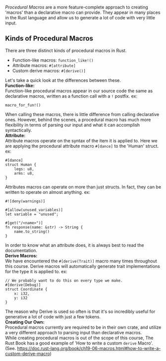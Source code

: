 _Procedural Macros_ are a more feature-complete approach to creating 'macros' than a declarative macro can provide. They appear in many places in the Rust language and allow us to generate a lot of code with very little input.

## Kinds of Procedural Macros
There are three distinct kinds of procedural macros in Rust.
- Function-like macros: `function_like!()`
- Attribute macros: `#[attribute]`
- Custom derive macros: `#[derive()]`

Let's take a quick look at the differences between these.
\
**Function-like:**
\
Function-like procedural macros appear in our source code the same as declarative macros, written as a function call with a `!` postfix.
	ex:

	macro_for_fun!()

When calling these macros, there is little difference from calling declarative ones. However, behind the scenes, a procedural macro has much more flexibility in terms of parsing our input and what it can accomplish syntactically.
\
**Attribute:**
\
Attribute macros operate on the syntax of the item it is applied to. Here we are applying the procedural attribute macro `#[dance]` to the 'Human' struct.
	ex:

	#[dance]
	struct Human {
		legs: u8,
		arms: u8,
	}

Attributes macros can operate on more than just structs. In fact, they can be written to operate on almost anything.
	ex:

	#![deny(warnings)]

	#[allow(unused_variables)]
	let variable = "unused";

	#[get("/<name>")]
	fn response(name: &str) -> String {
		name.to_string()
	}

In order to know what an attribute does, it is always best to read the documentation.
\
**Derive Macros:**
\
We have encountered the `#[derive(Trait)]` macro many times throughout this course. Derive macros will automatically generate trait implementations for the type it is applied to.
	ex:

	// We probably want to do this on every type we make.
	#[derive(Debug)]
	struct Coordinate {
		x: i32,
		y: i32
	}

The reason why Derive is used so often is that it's so incredibly useful for generative a lot of code with just a few tokens.
\
**Creating Our Own:**
\
Procedural macros currently are required to be in their own crate, and utilize a very different approach to parsing input than declarative macros.
\
While creating procedural macros is out of the scope of this course, The Rust Book has a good example of 'How to write a custom `derive` Macro'. (See. https://doc.rust-lang.org/book/ch19-06-macros.html#how-to-write-a-custom-derive-macro)
